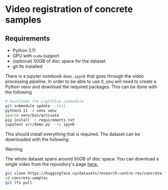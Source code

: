 # Video registration of concrete samples

## Requirements

- Python 3.11
- GPU with `cuda` support
- (optional) 50GB of disc space for the dataset
- git lfs installed

There is a jupyter notebook `demo.ipynb` that goes through the video processing pipeline. In order to be able to use it, you will need to create a Python venv and download the required packages. This can be done with the following

```bash
# Downloads the LightGlue submodule
git submodule update --init
python3.11 -m venv venv
source venv/bin/activate
pip install -r requirements.txt
jupytext src/demo.py --to ipynb
```

This should install everything that is required. The dataset can be downloaded with the following:
> [!WARNING]
> The whole dataset spans around 50GB of disc space. You can download a single video from the repository's page [here.](https://huggingface.co/datasets/research-centre-rez/concrete-samples/blob/main/3A.MP4) 

```bash
git clone https://huggingface.co/datasets/research-centre-rez/concrete-samples
cd concrete-samples
git lfs pull
```
